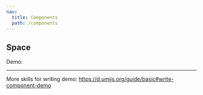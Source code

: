 ```yaml
---
nav:
  title: Components
  path: /components
---
```


## Space

Demo:

<code src="./demos/demo1.tsx"></code>

---

More skills for writing demo: https://d.umijs.org/guide/basic#write-component-demo
